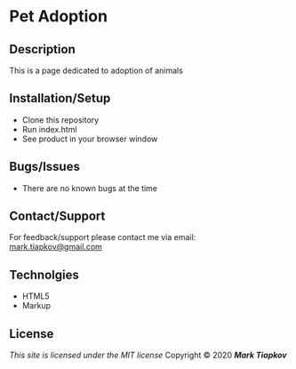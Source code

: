 # Pet Adoption

## Description
This is a page dedicated to adoption of animals

## Installation/Setup
* Clone this repository
* Run index.html
* See product in your browser window

## Bugs/Issues
* There are no known bugs at the time

## Contact/Support

For feedback/support please contact me via email: mark.tiapkov@gmail.com

## Technolgies
* HTML5
* Markup

## License
*This site is licensed under the MIT license*
Copyright © 2020 **_Mark Tiapkov_**